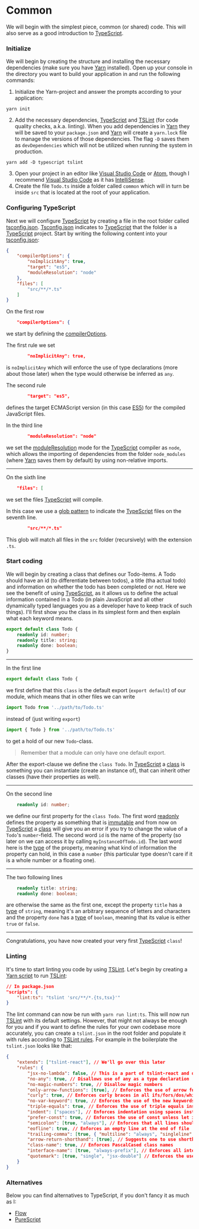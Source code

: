 # Common

We will begin with the simplest piece, common (or shared) code. This will also serve as a good introduction to [TypeScript](https://www.typescriptlang.org/).

### <a name="initialize">Initialize</a>

We will begin by creating the structure and installing the necessary dependencies (make sure you have [Yarn](https://yarnpkg.com/lang/en/) installed). Open up your console in the directory you want to build your application in and run the following commands:

1. Initialize the Yarn-project and answer the prompts according to your application:
```
yarn init
```
2. Add the necessary dependencies, [TypeScript](https://www.typescriptlang.org/) and [TSLint](https://palantir.github.io/tslint/) (for code quality checks, a.k.a. linting). When you add dependencies in [Yarn](https://yarnpkg.com/lang/en/) they will be saved to your `package.json` and [Yarn](https://yarnpkg.com/lang/en/) will create a `yarn.lock` file to manage the versions of those dependencies. The flag `-D` saves them as `devDependencies` which will not be utilized when running the system in production.
```
yarn add -D typescript tslint
```
3. Open your project in an editor like [Visual Studio Code](https://code.visualstudio.com/) or [Atom](https://atom.io/), though I recommend [Visual Studio Code](https://code.visualstudio.com/) as it has [IntelliSense](https://en.wikipedia.org/wiki/Intelligent_code_completion).
4. Create the file `Todo.ts` inside a folder called `common` which will in turn be inside `src` that is located at the root of your application.

### <a name="configuring">Configuring TypeScript</a>

Next we will configure [TypeScript](https://www.typescriptlang.org/) by creating a file in the root folder called [tsconfig.json](https://www.typescriptlang.org/docs/handbook/tsconfig-json.html). [Tsconfig.json](https://www.typescriptlang.org/docs/handbook/tsconfig-json.html) indicates to [TypeScript](https://www.typescriptlang.org/) that the folder is a [TypeScript](https://www.typescriptlang.org/) project. Start by writing the following content into your [tsconfig.json](https://www.typescriptlang.org/docs/handbook/tsconfig-json.html):
```json
{
    "compilerOptions": {
        "noImplicitAny": true,
        "target": "es5",
        "moduleResolution": "node"
    },
    "files": [
        "src/**/*.ts"
    ]
}
```

On the first row
```json
    "compilerOptions": {
```
we start by defining the [compilerOptions](https://www.typescriptlang.org/docs/handbook/compiler-options.html).

The first rule we set
```json
        "noImplicitAny": true,
```
is `noImplicitAny` which will enforce the use of type declarations (more about those later) when the type would otherwise be inferred as `any`.

The second rule
```json
        "target": "es5",
```
defines the target ECMAScript version (in this case [ES5](https://kangax.github.io/compat-table/es5/)) for the compiled JavaScript files.

In the third line
```json
        "moduleResolution": "node"
```
we set the [moduleResolution](https://www.typescriptlang.org/docs/handbook/module-resolution.html) mode for the [TypeScript](https://www.typescriptlang.org/) compiler as `node`, which allows the importing of dependencies from the folder `node_modules` (where [Yarn](https://yarnpkg.com/lang/en/) saves them by default) by using non-relative imports. 

---

On the sixth line
```json
    "files": [
```
we set the files [TypeScript](https://www.typescriptlang.org/) will compile.

In this case we use a [glob pattern](https://en.wikipedia.org/wiki/Glob_(programming)) to indicate the [TypeScript](https://www.typescriptlang.org/) files on the seventh line.
```json
        "src/**/*.ts"
```
This glob will match all files in the `src` folder (recursively) with the extension `.ts`.

### <a name="startcoding">Start coding</a>

We will begin by creating a class that defines our Todo-items. A Todo should have an id (to differentiate between todos), a title (tha actual todo) and information on whether the todo has been completed or not. Here we see the benefit of using [TypeScript](https://www.typescriptlang.org/), as it allows us to define the actual information contained in a Todo (in plain JavaScript and all other dynamically typed languages you as a developer have to keep track of such things). I'll first show you the class in its simplest form and then explain what each keyword means.

```typescript
export default class Todo {
    readonly id: number;
    readonly title: string;
    readonly done: boolean;
}
```

---

In the first line
```typescript
export default class Todo {
```
we first define that this `class` is the default export (`export default`) of our module, which means that in other files we can write
```typescript
import Todo from '../path/to/Todo.ts'
```
instead of (just writing `export`)
```typescript
import { Todo } from '../path/to/Todo.ts'
```
to get a hold of our new `Todo`-class.
> Remember that a module can only have one default export.

After the export-clause we define the `class Todo`. In [TypeScript](https://www.typescriptlang.org/) a [class](https://www.typescriptlang.org/docs/handbook/classes.html) is something you can instantiate (create an instance of), that can inherit other classes (have their properties as well).

---

On the second line
```typescript
    readonly id: number;
```
we define our first property for the `class Todo`. The first word [readonly](https://basarat.gitbooks.io/typescript/docs/types/readonly.html) defines the property as something that is [immutable](https://en.wikipedia.org/wiki/Immutable_object) and from now on [TypeScript](https://www.typescriptlang.org/) a [class](https://www.typescriptlang.org/docs/handbook/classes.html) will give you an error if you try to change the value of a `Todo`'s `number`-field. The second word `id` is the name of the property (so later on we can access it by calling `myInstanceOfTodo.id`). The last word here is the [type](https://www.typescriptlang.org/docs/handbook/basic-types.html) of the property, meaning what kind of information the property can hold, in this case a `number` (this particular type doesn't care if it is a whole number or a floating one).

---

The two following lines
```typescript
    readonly title: string;
    readonly done: boolean;
```
are otherwise the same as the first one, except the property `title` has a [type](https://www.typescriptlang.org/docs/handbook/basic-types.html) of `string`, meaning it's an arbitrary sequence of letters and characters and the property `done` has a [type](https://www.typescriptlang.org/docs/handbook/basic-types.html) of `boolean`, meaning that its value is either `true` or `false`.

---

Congratulations, you have now created your very first [TypeScript](https://www.typescriptlang.org/) `class`!

### <a name="linting">Linting</a>

It's time to start linting you code by using [TSLint](https://palantir.github.io/tslint/). Let's begin by creating a [Yarn script](https://yarnpkg.com/lang/en/docs/cli/run/) to run [TSLint](https://palantir.github.io/tslint/):
```json
// In package.json
"scripts": {
    "lint:ts": "tslint 'src/**/*.{ts,tsx}'"
}
```
The lint command can now be run with `yarn run lint:ts`. This will now run [TSLint](https://palantir.github.io/tslint/) with its default settings. However, that might not always be enough for you and if you want to define the rules for your own codebase more accurately, you can create a `tslint.json` in the root folder and populate it with rules according to [TSLint rules](https://palantir.github.io/tslint/rules/). For example in the boilerplate the `tslint.json` looks like that:
```json
{
    "extends": ["tslint-react"], // We'll go over this later
    "rules": {
        "jsx-no-lambda": false, // This is a part of tslint-react and disallows functions inside a React component's redner()-method
        "no-any": true, // Disallows use of any as a type declaration
        "no-magic-numbers": true, // Disallow magic numbers
        "only-arrow-functions": [true], // Enforces the use of arrow functions instead of the traditional syntax
        "curly": true, // Enforces curly braces in all ifs/fors/dos/whiles
        "no-var-keyword": true, // Enforces the use of the new keywords let and const instead of the old var
        "triple-equals": true, // Enforces the use of triple equals instead of double equals in conditionals
        "indent": ["spaces"], // Enforces indentation using spaces instead of tabs
        "prefer-const": true, // Enforces the use of const unless let is needed
        "semicolon": [true, "always"], // Enforces that all lines should end in a semicolon
        "eofline": true, // Enforces an empty line at the end of file
        "trailing-comma": [true, { "multiline": "always", "singleline": "never" }], // Enforces a comma at the end of all parameters that end in a new line
        "arrow-return-shorthand": [true], // Suggests one to use shorthand arrow functions when possible
        "class-name": true, // Enforces PascalCased class names
        "interface-name": [true, "always-prefix"], // Enforces all interfaces to follow PascalCasing and be prefixed with I
        "quotemark": [true, "single", "jsx-double"] // Enforces the use of single quotation marks except in React
    }
}
```

### <a name="alternatives">Alternatives</a>

Below you can find alternatives to TypeScript, if you don't fancy it as much as I:
- [Flow](http://simplefocus.com/flowtype/)
- [PureScript](http://www.purescript.org/)

